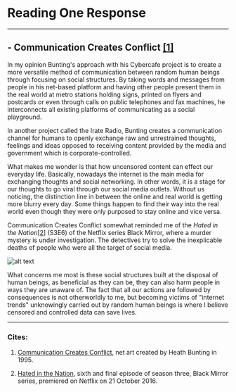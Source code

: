 # Reading One Response
---

## - Communication Creates Conflict [[1]](https://anthology.rhizome.org/communication-creates-conflict)

In my opinion Bunting's approach with his Cybercafe project is to create a more versatile method of communication between random human beings through focusing on social structures. By taking words and messages from people in his net-based platform and having other people present them in the real world at metro stations holding signs, printed on flyers and postcards or even through calls on public telephones and fax machines, he interconnects all existing platforms of communicating as a social playground.

In another project called the Irate Radio, Bunting creates a communication channel for humans to openly exchange raw and unrestrained thoughts, feelings and ideas opposed to receiving content provided by the media and government which is corporate-controlled.

What makes me wonder is that how uncensored content can effect our everyday life. Basically, nowadays the internet is the main media for exchanging thoughts and social networking. In other words, it is a stage for our thoughts to go viral through our social media outlets. Without us noticing, the distinction line in between the online and real world is getting more blurry every day. Some things happen to find their way into the real world even though they were only purposed to stay online and vice versa.

Communication Creates Conflict somewhat reminded me of the *Hated in the Nation*[[2]](https://en.wikipedia.org/wiki/Hated_in_the_Nation_(Black_Mirror)) (S3E6) of the Netflix series Black Mirror, where a murder mystery is under investigation. The detectives try to solve the inexplicable deaths of people who were all the target of social media. 

![alt text](https://www.neondystopia.com/wp-content/uploads/2016/11/black-mirror-3-6-3.png)

What concerns me most is these social structures built at the disposal of human beings, as beneficial as they can be, they can also harm people in ways they are unaware of. The fact that all our actions are followed by consequences is not otherworldly to me, but becoming victims of "internet trends" unknowingly carried out by random human beings is where I believe censored and controlled data can save lives.

----

### Cites:

1. [Communication Creates Conflict](https://anthology.rhizome.org/communication-creates-conflict), net art created by Heath Bunting in 1995.

2. [Hated in the Nation](https://en.wikipedia.org/wiki/Hated_in_the_Nation_(Black_Mirror)), sixth and final episode of season three, Black Mirror series, premiered on Netflix on 21 October 2016.
